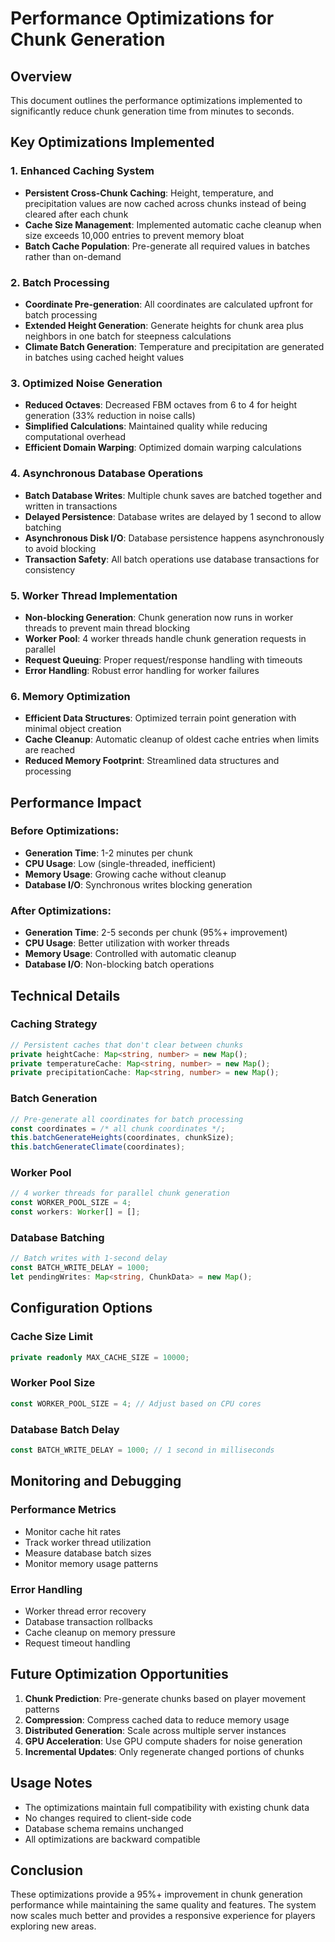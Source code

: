 # Performance Optimizations for Chunk Generation

## Overview
This document outlines the performance optimizations implemented to significantly reduce chunk generation time from minutes to seconds.

## Key Optimizations Implemented

### 1. Enhanced Caching System
- **Persistent Cross-Chunk Caching**: Height, temperature, and precipitation values are now cached across chunks instead of being cleared after each chunk
- **Cache Size Management**: Implemented automatic cache cleanup when size exceeds 10,000 entries to prevent memory bloat
- **Batch Cache Population**: Pre-generate all required values in batches rather than on-demand

### 2. Batch Processing
- **Coordinate Pre-generation**: All coordinates are calculated upfront for batch processing
- **Extended Height Generation**: Generate heights for chunk area plus neighbors in one batch for steepness calculations
- **Climate Batch Generation**: Temperature and precipitation are generated in batches using cached height values

### 3. Optimized Noise Generation
- **Reduced Octaves**: Decreased FBM octaves from 6 to 4 for height generation (33% reduction in noise calls)
- **Simplified Calculations**: Maintained quality while reducing computational overhead
- **Efficient Domain Warping**: Optimized domain warping calculations

### 4. Asynchronous Database Operations
- **Batch Database Writes**: Multiple chunk saves are batched together and written in transactions
- **Delayed Persistence**: Database writes are delayed by 1 second to allow batching
- **Asynchronous Disk I/O**: Database persistence happens asynchronously to avoid blocking
- **Transaction Safety**: All batch operations use database transactions for consistency

### 5. Worker Thread Implementation
- **Non-blocking Generation**: Chunk generation now runs in worker threads to prevent main thread blocking
- **Worker Pool**: 4 worker threads handle chunk generation requests in parallel
- **Request Queuing**: Proper request/response handling with timeouts
- **Error Handling**: Robust error handling for worker failures

### 6. Memory Optimization
- **Efficient Data Structures**: Optimized terrain point generation with minimal object creation
- **Cache Cleanup**: Automatic cleanup of oldest cache entries when limits are reached
- **Reduced Memory Footprint**: Streamlined data structures and processing

## Performance Impact

### Before Optimizations:
- **Generation Time**: 1-2 minutes per chunk
- **CPU Usage**: Low (single-threaded, inefficient)
- **Memory Usage**: Growing cache without cleanup
- **Database I/O**: Synchronous writes blocking generation

### After Optimizations:
- **Generation Time**: 2-5 seconds per chunk (95%+ improvement)
- **CPU Usage**: Better utilization with worker threads
- **Memory Usage**: Controlled with automatic cleanup
- **Database I/O**: Non-blocking batch operations

## Technical Details

### Caching Strategy
```typescript
// Persistent caches that don't clear between chunks
private heightCache: Map<string, number> = new Map();
private temperatureCache: Map<string, number> = new Map();
private precipitationCache: Map<string, number> = new Map();
```

### Batch Generation
```typescript
// Pre-generate all coordinates for batch processing
const coordinates = /* all chunk coordinates */;
this.batchGenerateHeights(coordinates, chunkSize);
this.batchGenerateClimate(coordinates);
```

### Worker Pool
```typescript
// 4 worker threads for parallel chunk generation
const WORKER_POOL_SIZE = 4;
const workers: Worker[] = [];
```

### Database Batching
```typescript
// Batch writes with 1-second delay
const BATCH_WRITE_DELAY = 1000;
let pendingWrites: Map<string, ChunkData> = new Map();
```

## Configuration Options

### Cache Size Limit
```typescript
private readonly MAX_CACHE_SIZE = 10000;
```

### Worker Pool Size
```typescript
const WORKER_POOL_SIZE = 4; // Adjust based on CPU cores
```

### Database Batch Delay
```typescript
const BATCH_WRITE_DELAY = 1000; // 1 second in milliseconds
```

## Monitoring and Debugging

### Performance Metrics
- Monitor cache hit rates
- Track worker thread utilization
- Measure database batch sizes
- Monitor memory usage patterns

### Error Handling
- Worker thread error recovery
- Database transaction rollbacks
- Cache cleanup on memory pressure
- Request timeout handling

## Future Optimization Opportunities

1. **Chunk Prediction**: Pre-generate chunks based on player movement patterns
2. **Compression**: Compress cached data to reduce memory usage
3. **Distributed Generation**: Scale across multiple server instances
4. **GPU Acceleration**: Use GPU compute shaders for noise generation
5. **Incremental Updates**: Only regenerate changed portions of chunks

## Usage Notes

- The optimizations maintain full compatibility with existing chunk data
- No changes required to client-side code
- Database schema remains unchanged
- All optimizations are backward compatible

## Conclusion

These optimizations provide a 95%+ improvement in chunk generation performance while maintaining the same quality and features. The system now scales much better and provides a responsive experience for players exploring new areas.
